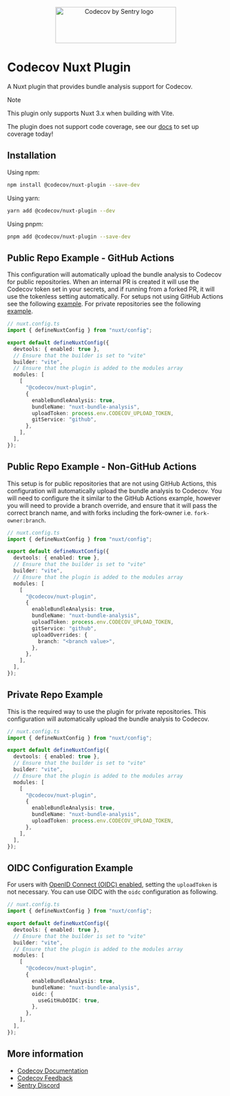 <p align="center">
  <a href="https://about.codecov.io" target="_blank">
    <img src="https://about.codecov.io/wp-content/themes/codecov/assets/brand/sentry-cobranding/logos/codecov-by-sentry-logo.svg" alt="Codecov by Sentry logo" width="280" height="84">
  </a>
</p>

# Codecov Nuxt Plugin

A Nuxt plugin that provides bundle analysis support for Codecov.

> [!NOTE]
> This plugin only supports Nuxt 3.x when building with Vite.
>
> The plugin does not support code coverage, see our [docs](https://docs.codecov.com/docs/quick-start) to set up coverage today!

## Installation

Using npm:

```bash
npm install @codecov/nuxt-plugin --save-dev
```

Using yarn:

```bash
yarn add @codecov/nuxt-plugin --dev
```

Using pnpm:

```bash
pnpm add @codecov/nuxt-plugin --save-dev
```

## Public Repo Example - GitHub Actions

This configuration will automatically upload the bundle analysis to Codecov for public repositories. When an internal PR is created it will use the Codecov token set in your secrets, and if running from a forked PR, it will use the tokenless setting automatically. For setups not using GitHub Actions see the following [example](#public-repo-example---non-github-actions). For private repositories see the following [example](#private-repo-example).

```typescript
// nuxt.config.ts
import { defineNuxtConfig } from "nuxt/config";

export default defineNuxtConfig({
  devtools: { enabled: true },
  // Ensure that the builder is set to "vite"
  builder: "vite",
  // Ensure that the plugin is added to the modules array
  modules: [
    [
      "@codecov/nuxt-plugin",
      {
        enableBundleAnalysis: true,
        bundleName: "nuxt-bundle-analysis",
        uploadToken: process.env.CODECOV_UPLOAD_TOKEN,
        gitService: "github",
      },
    ],
  ],
});
```

## Public Repo Example - Non-GitHub Actions

This setup is for public repositories that are not using GitHub Actions, this configuration will automatically upload the bundle analysis to Codecov. You will need to configure the it similar to the GitHub Actions example, however you will need to provide a branch override, and ensure that it will pass the correct branch name, and with forks including the fork-owner i.e. `fork-owner:branch`.

```typescript
// nuxt.config.ts
import { defineNuxtConfig } from "nuxt/config";

export default defineNuxtConfig({
  devtools: { enabled: true },
  // Ensure that the builder is set to "vite"
  builder: "vite",
  // Ensure that the plugin is added to the modules array
  modules: [
    [
      "@codecov/nuxt-plugin",
      {
        enableBundleAnalysis: true,
        bundleName: "nuxt-bundle-analysis",
        uploadToken: process.env.CODECOV_UPLOAD_TOKEN,
        gitService: "github",
        uploadOverrides: {
          branch: "<branch value>",
        },
      },
    ],
  ],
});
```

## Private Repo Example

This is the required way to use the plugin for private repositories. This configuration will automatically upload the bundle analysis to Codecov.

```typescript
// nuxt.config.ts
import { defineNuxtConfig } from "nuxt/config";

export default defineNuxtConfig({
  devtools: { enabled: true },
  // Ensure that the builder is set to "vite"
  builder: "vite",
  // Ensure that the plugin is added to the modules array
  modules: [
    [
      "@codecov/nuxt-plugin",
      {
        enableBundleAnalysis: true,
        bundleName: "nuxt-bundle-analysis",
        uploadToken: process.env.CODECOV_UPLOAD_TOKEN,
      },
    ],
  ],
});
```

## OIDC Configuration Example

For users with [OpenID Connect (OIDC) enabled](https://docs.github.com/en/actions/deployment/security-hardening-your-deployments/about-security-hardening-with-openid-connect), setting the `uploadToken` is not necessary. You can use OIDC with the `oidc` configuration as following.

```typescript
// nuxt.config.ts
import { defineNuxtConfig } from "nuxt/config";

export default defineNuxtConfig({
  devtools: { enabled: true },
  // Ensure that the builder is set to "vite"
  builder: "vite",
  // Ensure that the plugin is added to the modules array
  modules: [
    [
      "@codecov/nuxt-plugin",
      {
        enableBundleAnalysis: true,
        bundleName: "nuxt-bundle-analysis",
        oidc: {
          useGitHubOIDC: true,
        },
      },
    ],
  ],
});
```

## More information

- [Codecov Documentation](https://docs.codecov.com/docs)
- [Codecov Feedback](https://github.com/codecov/feedback/discussions)
- [Sentry Discord](https://discord.gg/Ww9hbqr)

